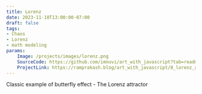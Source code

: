 ```yaml
---
title: Lorenz
date: 2023-11-10T13:00:00-07:00
draft: false
tags: 
- Chaos
- Lorenz
- math modeling
params:
    Image: /projects/images/lorenz.png
    SourceCode: https://github.com/imnuvi/art_with_javascript?tab=readme-ov-file
    ProjectLink: https://ramprakash.blog/art_with_javascript/8_lorenz_attractor/
---
```

Classic example of butterfly effect - The Lorenz attractor